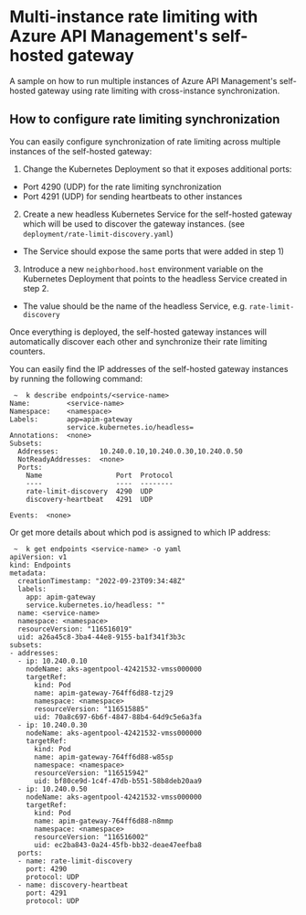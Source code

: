 # Multi-instance rate limiting with Azure API Management's self-hosted gateway

A sample on how to run multiple instances of Azure API Management's self-hosted gateway using rate limiting with cross-instance synchronization.

## How to configure rate limiting synchronization

You can easily configure synchronization of rate limiting across multiple instances of the self-hosted gateway:

1. Change the Kubernetes Deployment so that it exposes additional ports:
  - Port 4290 (UDP) for the rate limiting synchronization
  - Port 4291 (UDP) for sending heartbeats to other instances
2. Create a new headless Kubernetes Service for the self-hosted gateway which will be used to discover the gateway instances. (see `deployment/rate-limit-discovery.yaml`)
  - The Service should expose the same ports that were added in step 1)
3. Introduce a new `neighborhood.host` environment variable on the Kubernetes Deployment that points to the headless Service created in step 2.
  - The value should be the name of the headless Service, e.g. `rate-limit-discovery`

Once everything is deployed, the self-hosted gateway instances will automatically discover each other and synchronize their rate limiting counters.

You can easily find the IP addresses of the self-hosted gateway instances by running the following command:

```shell
 ~  k describe endpoints/<service-name>
Name:         <service-name>
Namespace:    <namespace>
Labels:       app=apim-gateway
              service.kubernetes.io/headless=
Annotations:  <none>
Subsets:
  Addresses:          10.240.0.10,10.240.0.30,10.240.0.50
  NotReadyAddresses:  <none>
  Ports:
    Name                  Port  Protocol
    ----                  ----  --------
    rate-limit-discovery  4290  UDP
    discovery-heartbeat   4291  UDP

Events:  <none>
```

Or get more details about which pod is assigned to which IP address:

```shell
 ~  k get endpoints <service-name> -o yaml
apiVersion: v1
kind: Endpoints
metadata:
  creationTimestamp: "2022-09-23T09:34:48Z"
  labels:
    app: apim-gateway
    service.kubernetes.io/headless: ""
  name: <service-name>
  namespace: <namespace>
  resourceVersion: "116516019"
  uid: a26a45c8-3ba4-44e8-9155-ba1f341f3b3c
subsets:
- addresses:
  - ip: 10.240.0.10
    nodeName: aks-agentpool-42421532-vmss000000
    targetRef:
      kind: Pod
      name: apim-gateway-764ff6d88-tzj29
      namespace: <namespace>
      resourceVersion: "116515885"
      uid: 70a8c697-6b6f-4847-88b4-64d9c5e6a3fa
  - ip: 10.240.0.30
    nodeName: aks-agentpool-42421532-vmss000000
    targetRef:
      kind: Pod
      name: apim-gateway-764ff6d88-w85sp
      namespace: <namespace>
      resourceVersion: "116515942"
      uid: bf80ce9d-1c4f-47db-b551-58b8deb20aa9
  - ip: 10.240.0.50
    nodeName: aks-agentpool-42421532-vmss000000
    targetRef:
      kind: Pod
      name: apim-gateway-764ff6d88-n8mmp
      namespace: <namespace>
      resourceVersion: "116516002"
      uid: ec2ba843-0a24-45fb-bb32-deae47eefba8
  ports:
  - name: rate-limit-discovery
    port: 4290
    protocol: UDP
  - name: discovery-heartbeat
    port: 4291
    protocol: UDP
```